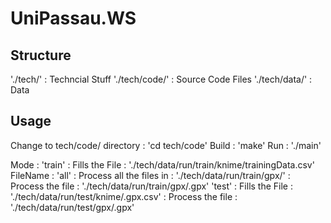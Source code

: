 # UniPassau.WS

## Structure

'./tech/' : Techncial Stuff
  './tech/code/' : Source Code Files
  './tech/data/' : Data

## Usage

Change to tech/code/ directory : 'cd tech/code'
Build : 'make'
Run : './main'

Mode :
  'train' : Fills the File : './tech/data/run/train/knime/trainingData.csv'
    FileName :
      'all' : Process all the files in : './tech/data/run/train/gpx/'
      <fileName> : Process the file : './tech/data/run/train/gpx/<fileName>.gpx'
  'test' : Fills the File : './tech/data/run/test/knime/<fileName>.gpx.csv'
    <fileName> : Process the file : './tech/data/run/test/gpx/<fileName>.gpx'
      
